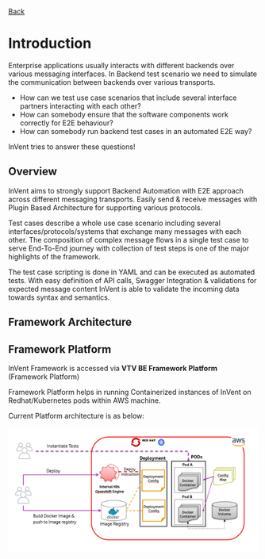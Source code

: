 [Back](/README.md)

# Introduction
Enterprise applications usually interacts with different backends over various messaging interfaces.
In Backend test scenario we need to simulate the communication between backends over various transports.

   - How can we test use case scenarios that include several interface partners interacting with each other?
   - How can somebody ensure that the software components work correctly for E2E behaviour?
   - How can somebody run backend test cases in an automated E2E way?

   InVent tries to answer these questions!

## Overview

InVent aims to strongly support Backend Automation with E2E approach across different messaging transports. 
Easily send & receive messages with Plugin Based Architecture for supporting various protocols.
   
Test cases describe a whole use case scenario including several interfaces/protocols/systems that exchange many messages with each other. 
The composition of complex message flows in a single test case to serve End-To-End journey with collection of test steps is one of the major highlights of the framework.
   
The test case scripting is done in YAML and can be executed as automated tests. With easy definition of API calls, Swagger Integration & validations for expected message
content InVent is able to validate the incoming data towards syntax and semantics. 

## Framework Architecture

## Framework Platform

InVent Framework is accessed via **VTV BE Framework Platform** (Framework Platform)

Framework Platform helps in running Containerized instances of InVent on
Redhat/Kubernetes pods within AWS machine.

Current Platform architecture is as below:

![Platform](./images/platform_Architecture.png)